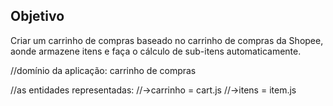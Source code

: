 ## Objetivo

Criar um carrinho de compras baseado no carrinho de compras da Shopee, aonde armazene itens e faça o cálculo de sub-itens automaticamente.

//domínio da aplicação: carrinho de compras

//as entidades representadas:
//->carrinho = cart.js
//->itens = item.js